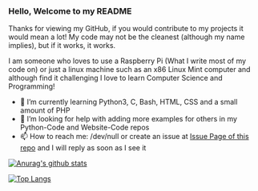 ### Hello, Welcome to my README

Thanks for viewing my GitHub, if you would contribute to my projects it would mean a lot!
My code may not be the cleanest (although my name implies), but if it works, it works.

I am someone who loves to use a Raspberry Pi  (What I write most of my code on) or just a linux machine such as an x86 Linux Mint computer and although find it challenging I love to learn Computer Science and Programming!

- 🌱 I’m currently learning Python3, C, Bash, HTML, CSS and a small amount of PHP
- 🤔 I’m looking for help with adding more examples for others in my Python-Code and Website-Code repos
- 📫 How to reach me: /dev/null or create an issue at [Issue Page of this repo](https://github.com/CleanMachine1/CleanMachine1/issues) and I will reply as soon as I see it


[![Anurag's github stats](https://github-readme-stats.vercel.app/api?username=CleanMachine1&theme=dark&show_icons=true)](https://github.com/anuraghazra/github-readme-stats)

[![Top Langs](https://github-readme-stats.vercel.app/api/top-langs/?username=CleanMachine1&layout=compact&theme=dark)](https://github.com/anuraghazra/github-readme-stats)
